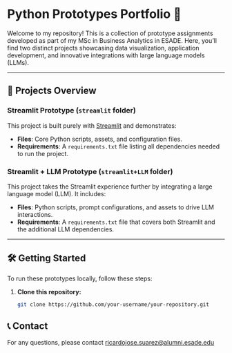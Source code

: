 # Python Prototypes Portfolio 🚀

Welcome to my repository! This is a collection of prototype assignments developed as part of my MSc in Business Analytics in ESADE. Here, you’ll find two distinct projects showcasing data visualization, application development, and innovative integrations with large language models (LLMs).

---

## 📁 Projects Overview

### **Streamlit Prototype (`streamlit` folder)**
This project is built purely with [Streamlit](https://streamlit.io/) and demonstrates:
- **Files**: Core Python scripts, assets, and configuration files.
- **Requirements**: A `requirements.txt` file listing all dependencies needed to run the project.
  
### **Streamlit + LLM Prototype (`streamlit+LLM` folder)**
This project takes the Streamlit experience further by integrating a large language model (LLM). It includes:
- **Files**: Python scripts, prompt configurations, and assets to drive LLM interactions.
- **Requirements**: A `requirements.txt` file that covers both Streamlit and the additional LLM dependencies.
---

## 🛠️ Getting Started

To run these prototypes locally, follow these steps:

1. **Clone this repository:**
   ```bash
   git clone https://github.com/your-username/your-repository.git


## 📞 Contact
For any questions, please contact ricardojose.suarez@alumni.esade.edu